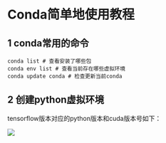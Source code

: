 # Conda简单地使用教程

## 1 conda常用的命令

```shell
conda list # 查看安装了哪些包
conda env list # 查看当前存在哪些虚拟环境
conda update conda # 检查更新当前conda
```

## 2 创建python虚拟环境

tensorflow版本对应的python版本和cuda版本号如下：

![](/conda/tensorflow.png)

